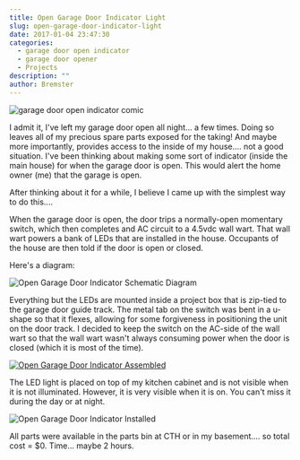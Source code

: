 ```yaml
---
title: Open Garage Door Indicator Light
slug: open-garage-door-indicator-light
date: 2017-01-04 23:47:30
categories:
  - garage door open indicator
  - garage door opener
  - Projects
description: ""
author: Bremster
---
```



![garage door open indicator comic](/uploads/2016/12/GarageDoorIndicator-comic-300x168.png)

I admit it, I've left my garage door open all night... a few times. Doing so leaves all of my precious spare parts exposed for the taking! And maybe more importantly, provides access to the inside of my house.... not a good situation. I've been thinking about making some sort of indicator (inside the main house) for when the garage door is open. This would alert the home owner (me) that the garage is open.

After thinking about it for a while, I believe I came up with the simplest way to do this....

When the garage door is open, the door trips a normally-open momentary switch, which then completes and AC circuit to a 4.5vdc wall wart. That wall wart powers a bank of LEDs that are installed in the house. Occupants of the house are then told if the door is open or closed.

Here's a diagram:

![Open Garage Door Indicator Schematic Diagram](/uploads/2016/12/GarageDoorIndicator-diagram.png)

Everything but the LEDs are mounted inside a project box that is zip-tied to the garage door guide track. The metal tab on the switch was bent in a u-shape so that it flexes, allowing for some forgiveness in positioning the unit on the door track. I decided to keep the switch on the AC-side of the wall wart so that the wall wart wasn't always consuming power when the door is closed (which it is most of the time).

[![Open Garage Door Indicator Assembled](/uploads/2016/12/GarageDoorIndicator-i.jpg)](/uploads/2016/12/GarageDoorIndicator-i.jpg)

The LED light is placed on top of my kitchen cabinet and is not visible when it is not illuminated. However, it is very visible when it is on. You can't miss it during the day or at night.

![Open Garage Door Indicator Installed](/uploads/2016/12/GarageDoorIndicator-h-1024x356.jpg)

All parts were available in the parts bin at CTH or in my basement.... so total cost = $0. Time... maybe 2 hours.

